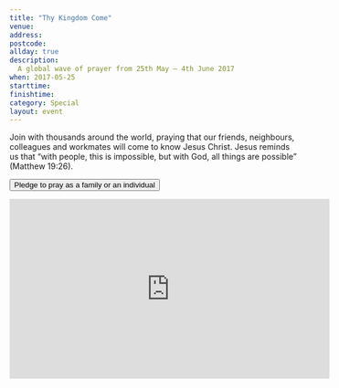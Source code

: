 ```yaml
---
title: "Thy Kingdom Come"
venue: 
address: 
postcode: 
allday: true
description: 
  A global wave of prayer from 25th May – 4th June 2017
when: 2017-05-25
starttime: 
finishtime: 
category: Special
layout: event
---
```

Join with thousands around the world, praying that our friends, neighbours, colleagues and workmates will come to know Jesus Christ.  Jesus reminds us that “with people, this is impossible, but with God, all things are possible” (Matthew 19:26).

<div markdown="1" class="text-center">
<p><a href="https://www.thykingdomcome.global/" target="_blank"><button type="button" class="btn btn-primary">Pledge to pray as a family or an individual</button></a><p>
<p><iframe width="560" height="315" src="https://www.youtube.com/embed/4m9h3FoeXNA" frameborder="0" allowfullscreen></iframe></p>
</div>



